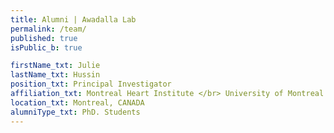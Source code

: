 ```yaml
---
title: Alumni | Awadalla Lab
permalink: /team/
published: true
isPublic_b: true

firstName_txt: Julie
lastName_txt: Hussin 
position_txt: Principal Investigator
affiliation_txt: Montreal Heart Institute </br> University of Montreal
location_txt: Montreal, CANADA
alumniType_txt: PhD. Students
---
```

